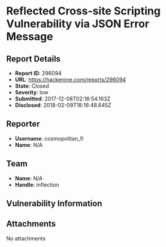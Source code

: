 # Reflected Cross-site Scripting Vulnerability via JSON Error Message

## Report Details
- **Report ID**: 296094
- **URL**: https://hackerone.com/reports/296094
- **State**: Closed
- **Severity**: low
- **Submitted**: 2017-12-08T02:16:54.163Z
- **Disclosed**: 2018-02-09T18:16:48.645Z

## Reporter
- **Username**: cosmopolitan_fi
- **Name**: N/A

## Team
- **Name**: N/A
- **Handle**: inflection

## Vulnerability Information


## Attachments
No attachments
